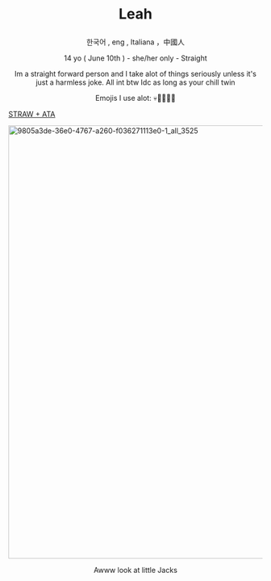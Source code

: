 #     <p align="center">Leah</p> 
  <p align="center">한국어 , eng , Italiana ，中國人</p>

 <p align="center">14 yo ( June 10th ) - she/her only - Straight</p>

 <p align="center">Im a straight forward person and I take alot of things seriously unless it's just a harmless joke. All int btw Idc as long as your chill twin</p>

 <p align="center">Emojis I use alot: 💀🐢🙂🥹😭</p>

[STRAW + ATA](https://outthedoor.straw.page)

 <img width="736" height="859" alt="9805a3de-36e0-4767-a260-f036271113e0-1_all_3525" src="https://github.com/user-attachments/assets/e5cc4af7-ea6a-4e35-a3bb-f1cbac264565" />
    <p align="center">Awww look at little Jacks</p>
